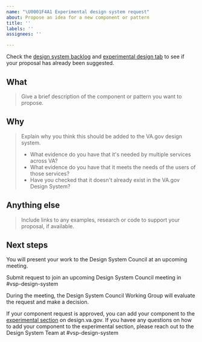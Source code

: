 ```yaml
---
name: "\U0001F4A1 Experimental design system request"
about: Propose an idea for a new component or pattern
title: ''
labels: ''
assignees: ''

---
```


Check the [design system backlog](https://design.va.gov/documentation/backlog) and [experimental design tab](https://design.va.gov/experimental-design/) to see if your proposal has already been suggested. 

## What
> Give a brief description of the component or pattern you want to propose.

## Why
> Explain why you think this should be added to the VA.gov design system.
>
> - What evidence do you have that it's needed by multiple services across VA?
> - What evidence do you have that it meets the needs of the users of those services?
> - Have you checked that it doesn't already exist in the VA.gov Design System? 

## Anything else
> Include links to any examples, research or code to support your proposal, if available.

## Next steps
You will present your work to the Design System Council at an upcoming meeting.

Submit request to join an upcoming Design System Council meeting in #vsp-design-system 

During the meeting, the Design System Council Working Group will evaluate the request and make a decision. 

If your component request is approved, you can add your component to the [experimental section](https://design.va.gov/experimental-design/) on design.va.gov. If you havee any questions on how to add your component to the experimental section, please reach out to the Design System Team at #vsp-design-system
